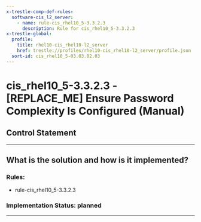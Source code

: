 ```yaml
---
x-trestle-comp-def-rules:
  software-cis_l2_server:
    - name: rule-cis_rhel10_5-3.3.2.3
      description: Rule for cis_rhel10_5-3.3.2.3
x-trestle-global:
  profile:
    title: rhel10-cis_rhel10-l2_server
    href: trestle://profiles/rhel10-cis_rhel10-l2_server/profile.json
  sort-id: cis_rhel10_5-03.03.02.03
---
```


# cis_rhel10_5-3.3.2.3 - \[REPLACE_ME\] Ensure Password Complexity Is Configured (Manual)

## Control Statement

______________________________________________________________________

## What is the solution and how is it implemented?

<!-- For implementation status enter one of: implemented, partial, planned, alternative, not-applicable -->

<!-- Note that the list of rules under ### Rules: is read-only and changes will not be captured after assembly to JSON -->

<!-- Add control implementation description here for control: cis_rhel10_5-3.3.2.3 -->

### Rules:

  - rule-cis_rhel10_5-3.3.2.3

### Implementation Status: planned

______________________________________________________________________
